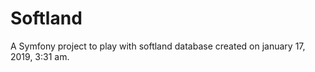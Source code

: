 Softland
====

A Symfony project to play with softland database created on january 17, 2019, 3:31 am.
